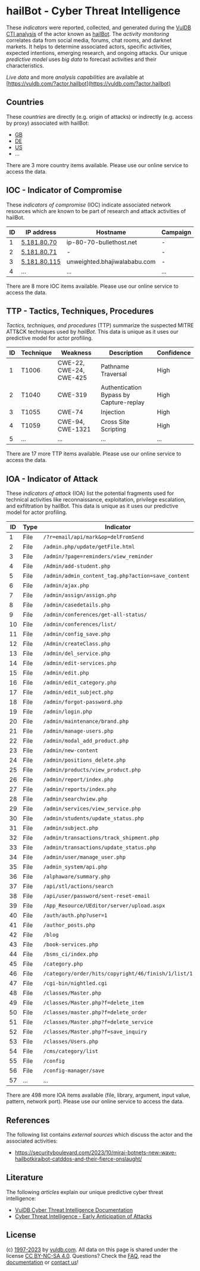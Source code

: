 # hailBot - Cyber Threat Intelligence

These _indicators_ were reported, collected, and generated during the [VulDB CTI analysis](https://vuldb.com/?kb.cti) of the actor known as [hailBot](https://vuldb.com/?actor.hailbot). The _activity monitoring_ correlates data from social media, forums, chat rooms, and darknet markets. It helps to determine associated actors, specific activities, expected intentions, emerging research, and ongoing attacks. Our unique _predictive model_ uses _big data_ to forecast activities and their characteristics.

_Live data_ and more _analysis capabilities_ are available at [https://vuldb.com/?actor.hailbot](https://vuldb.com/?actor.hailbot)

## Countries

These _countries_ are directly (e.g. origin of attacks) or indirectly (e.g. access by proxy) associated with hailBot:

* [GB](https://vuldb.com/?country.gb)
* [DE](https://vuldb.com/?country.de)
* [US](https://vuldb.com/?country.us)
* ...

There are 3 more country items available. Please use our online service to access the data.

## IOC - Indicator of Compromise

These _indicators of compromise_ (IOC) indicate associated network resources which are known to be part of research and attack activities of hailBot.

ID | IP address | Hostname | Campaign | Confidence
-- | ---------- | -------- | -------- | ----------
1 | [5.181.80.70](https://vuldb.com/?ip.5.181.80.70) | ip-80-70-bullethost.net | - | High
2 | [5.181.80.71](https://vuldb.com/?ip.5.181.80.71) | - | - | High
3 | [5.181.80.115](https://vuldb.com/?ip.5.181.80.115) | unweighted.bhajiwalababu.com | - | High
4 | ... | ... | ... | ...

There are 8 more IOC items available. Please use our online service to access the data.

## TTP - Tactics, Techniques, Procedures

_Tactics, techniques, and procedures_ (TTP) summarize the suspected MITRE ATT&CK techniques used by _hailBot_. This data is unique as it uses our predictive model for actor profiling.

ID | Technique | Weakness | Description | Confidence
-- | --------- | -------- | ----------- | ----------
1 | T1006 | CWE-22, CWE-24, CWE-425 | Pathname Traversal | High
2 | T1040 | CWE-319 | Authentication Bypass by Capture-replay | High
3 | T1055 | CWE-74 | Injection | High
4 | T1059 | CWE-94, CWE-1321 | Cross Site Scripting | High
5 | ... | ... | ... | ...

There are 17 more TTP items available. Please use our online service to access the data.

## IOA - Indicator of Attack

These _indicators of attack_ (IOA) list the potential fragments used for technical activities like reconnaissance, exploitation, privilege escalation, and exfiltration by hailBot. This data is unique as it uses our predictive model for actor profiling.

ID | Type | Indicator | Confidence
-- | ---- | --------- | ----------
1 | File | `/?r=email/api/mark&op=delFromSend` | High
2 | File | `/admin.php/update/getFile.html` | High
3 | File | `/admin/?page=reminders/view_reminder` | High
4 | File | `/Admin/add-student.php` | High
5 | File | `/admin/admin_content_tag.php?action=save_content` | High
6 | File | `/admin/ajax.php` | High
7 | File | `/admin/assign/assign.php` | High
8 | File | `/admin/casedetails.php` | High
9 | File | `/admin/conferences/get-all-status/` | High
10 | File | `/admin/conferences/list/` | High
11 | File | `/admin/config_save.php` | High
12 | File | `/Admin/createClass.php` | High
13 | File | `/admin/del_service.php` | High
14 | File | `/admin/edit-services.php` | High
15 | File | `/admin/edit.php` | High
16 | File | `/admin/edit_category.php` | High
17 | File | `/admin/edit_subject.php` | High
18 | File | `/admin/forgot-password.php` | High
19 | File | `/admin/login.php` | High
20 | File | `/admin/maintenance/brand.php` | High
21 | File | `/admin/manage-users.php` | High
22 | File | `/admin/modal_add_product.php` | High
23 | File | `/admin/new-content` | High
24 | File | `/admin/positions_delete.php` | High
25 | File | `/admin/products/view_product.php` | High
26 | File | `/admin/report/index.php` | High
27 | File | `/admin/reports/index.php` | High
28 | File | `/admin/searchview.php` | High
29 | File | `/admin/services/view_service.php` | High
30 | File | `/admin/students/update_status.php` | High
31 | File | `/admin/subject.php` | High
32 | File | `/admin/transactions/track_shipment.php` | High
33 | File | `/admin/transactions/update_status.php` | High
34 | File | `/admin/user/manage_user.php` | High
35 | File | `/admin_system/api.php` | High
36 | File | `/alphaware/summary.php` | High
37 | File | `/api/stl/actions/search` | High
38 | File | `/api/user/password/sent-reset-email` | High
39 | File | `/App_Resource/UEditor/server/upload.aspx` | High
40 | File | `/auth/auth.php?user=1` | High
41 | File | `/author_posts.php` | High
42 | File | `/blog` | Low
43 | File | `/book-services.php` | High
44 | File | `/bsms_ci/index.php` | High
45 | File | `/category.php` | High
46 | File | `/category/order/hits/copyright/46/finish/1/list/1` | High
47 | File | `/cgi-bin/nightled.cgi` | High
48 | File | `/classes/Master.php` | High
49 | File | `/classes/Master.php?f=delete_item` | High
50 | File | `/classes/master.php?f=delete_order` | High
51 | File | `/classes/Master.php?f=delete_service` | High
52 | File | `/classes/Master.php?f=save_inquiry` | High
53 | File | `/classes/Users.php` | High
54 | File | `/cms/category/list` | High
55 | File | `/config` | Low
56 | File | `/config-manager/save` | High
57 | ... | ... | ...

There are 498 more IOA items available (file, library, argument, input value, pattern, network port). Please use our online service to access the data.

## References

The following list contains _external sources_ which discuss the actor and the associated activities:

* https://securityboulevard.com/2023/10/mirai-botnets-new-wave-hailbotkiraibot-catddos-and-their-fierce-onslaught/

## Literature

The following _articles_ explain our unique predictive cyber threat intelligence:

* [VulDB Cyber Threat Intelligence Documentation](https://vuldb.com/?kb.cti)
* [Cyber Threat Intelligence - Early Anticipation of Attacks](https://www.scip.ch/en/?labs.20201022)

## License

(c) [1997-2023](https://vuldb.com/?kb.changelog) by [vuldb.com](https://vuldb.com/?kb.about). All data on this page is shared under the license [CC BY-NC-SA 4.0](https://creativecommons.org/licenses/by-nc-sa/4.0/). Questions? Check the [FAQ](https://vuldb.com/?kb.faq), read the [documentation](https://vuldb.com/?kb) or [contact us](https://vuldb.com/?contact)!
